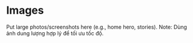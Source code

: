 # Images
Put large photos/screenshots here (e.g., home hero, stories).
Note: Dùng ảnh dung lượng hợp lý để tối ưu tốc độ.